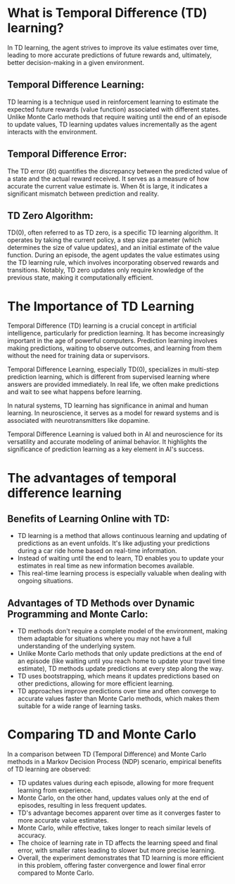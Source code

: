 # What is Temporal Difference (TD) learning?
In TD learning, the agent strives to improve its value estimates over time, leading to more accurate predictions of future rewards and, ultimately, better decision-making in a given environment.

## Temporal Difference Learning: 

TD learning is a technique used in reinforcement learning to estimate the expected future rewards (value function) associated with different states. Unlike Monte Carlo methods that require waiting until the end of an episode to update values, TD learning updates values incrementally as the agent interacts with the environment.

## Temporal Difference Error: 

The TD error (δt) quantifies the discrepancy between the predicted value of a state and the actual reward received. It serves as a measure of how accurate the current value estimate is. When δt is large, it indicates a significant mismatch between prediction and reality.

## TD Zero Algorithm: 

TD(0), often referred to as TD zero, is a specific TD learning algorithm. It operates by taking the current policy, a step size parameter (which determines the size of value updates), and an initial estimate of the value function. During an episode, the agent updates the value estimates using the TD learning rule, which involves incorporating observed rewards and transitions. Notably, TD zero updates only require knowledge of the previous state, making it computationally efficient.


# The Importance of TD Learning

Temporal Difference (TD) learning is a crucial concept in artificial intelligence, particularly for prediction learning. It has become increasingly important in the age of powerful computers. Prediction learning involves making predictions, waiting to observe outcomes, and learning from them without the need for training data or supervisors.

Temporal Difference Learning, especially TD(0), specializes in multi-step prediction learning, which is different from supervised learning where answers are provided immediately. In real life, we often make predictions and wait to see what happens before learning.

In natural systems, TD learning has significance in animal and human learning. In neuroscience, it serves as a model for reward systems and is associated with neurotransmitters like dopamine.

Temporal Difference Learning is valued both in AI and neuroscience for its versatility and accurate modeling of animal behavior. It highlights the significance of prediction learning as a key element in AI's success.


# The advantages of temporal difference learning

##  Benefits of Learning Online with TD:

- TD learning is a method that allows continuous learning and updating of predictions as an event unfolds. It's like adjusting your predictions during a car ride home based on real-time information.
- Instead of waiting until the end to learn, TD enables you to update your estimates in real time as new information becomes available.
- This real-time learning process is especially valuable when dealing with ongoing situations.

## Advantages of TD Methods over Dynamic Programming and Monte Carlo:

- TD methods don't require a complete model of the environment, making them adaptable for situations where you may not have a full understanding of the underlying system.
- Unlike Monte Carlo methods that only update predictions at the end of an episode (like waiting until you reach home to update your travel time estimate), TD methods update predictions at every step along the way.
- TD uses bootstrapping, which means it updates predictions based on other predictions, allowing for more efficient learning.
- TD approaches improve predictions over time and often converge to accurate values faster than Monte Carlo methods, which makes them suitable for a wide range of learning tasks.

# Comparing TD and Monte Carlo

In a comparison between TD (Temporal Difference) and Monte Carlo methods in a Markov Decision Process (NDP) scenario, empirical benefits of TD learning are observed:

- TD updates values during each episode, allowing for more frequent learning from experience.
- Monte Carlo, on the other hand, updates values only at the end of episodes, resulting in less frequent updates.
- TD's advantage becomes apparent over time as it converges faster to more accurate value estimates.
- Monte Carlo, while effective, takes longer to reach similar levels of accuracy.
- The choice of learning rate in TD affects the learning speed and final error, with smaller rates leading to slower but more precise learning.
- Overall, the experiment demonstrates that TD learning is more efficient in this problem, offering faster convergence and lower final error compared to Monte Carlo.

